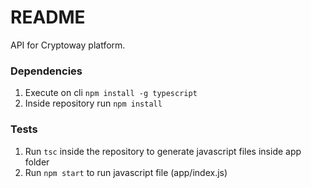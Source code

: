 # README #

API for Cryptoway platform. 

### Dependencies ###

1) Execute on cli `npm install -g typescript`
2) Inside repository run `npm install`

### Tests ###

1) Run `tsc` inside the repository to  generate javascript files inside app folder
2) Run `npm start` to run javascript file (app/index.js)
